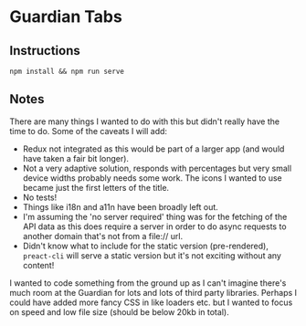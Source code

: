 # Guardian Tabs

## Instructions

`npm install && npm run serve`

## Notes

There are many things I wanted to do with this but didn't really have the time to do. Some of the caveats I will add:

- Redux not integrated as this would be part of a larger app (and would have taken a fair bit longer).
- Not a very adaptive solution, responds with percentages but very small device widths probably needs some work. The icons I wanted to use became just the first letters of the title.
- No tests!
- Things like i18n and a11n have been broadly left out.
- I'm assuming the 'no server required' thing was for the fetching of the API data as this does require a server in order to do async requests to another domain that's not from a file:// url.
- Didn't know what to include for the static version (pre-rendered), `preact-cli` will serve a static version but it's not exciting without any content!

I wanted to code something from the ground up as I can't imagine there's much room at the Guardian for lots and lots of third party libraries. Perhaps I could have added more fancy CSS in like loaders etc. but I wanted to focus on speed and low file size (should be below 20kb in total).
